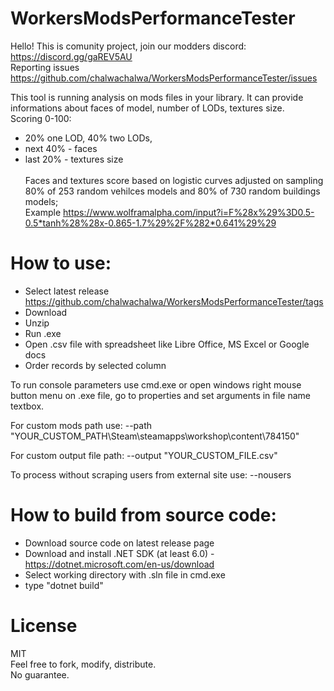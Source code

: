 # WorkersModsPerformanceTester

Hello! This is comunity project, join our modders discord: https://discord.gg/gaREV5AU <br />
Reporting issues https://github.com/chalwachalwa/WorkersModsPerformanceTester/issues

This tool is running analysis on mods files in your library. It can provide informations about faces of model, number of LODs, textures size.  <br />
Scoring 0-100: 
 - 20% one LOD, 40% two LODs, 
 - next 40% - faces  
 - last 20% - textures size 
<br /><br />
Faces and textures score based on logistic curves adjusted on sampling 80% of 253 random vehilces models and 80% of 730 random buildings models; <br />
Example  https://www.wolframalpha.com/input?i=F%28x%29%3D0.5-0.5*tanh%28%28x-0.865-1.7%29%2F%282*0.641%29%29 


# How to use: 
  - Select latest release https://github.com/chalwachalwa/WorkersModsPerformanceTester/tags 
  - Download <br />
  - Unzip <br />
  - Run .exe <br />
  - Open .csv file with spreadsheet like Libre Office, MS Excel or Google docs
  - Order records by selected column 

To run console parameters use cmd.exe or open windows right mouse button menu on .exe file, go to properties and set arguments in file name textbox.

For custom mods path use:
--path "YOUR_CUSTOM_PATH\Steam\steamapps\workshop\content\784150"

For custom output file path:
--output "YOUR_CUSTOM_FILE.csv"

To process without scraping users from external site use:
--nousers

# How to build from source code:
- Download source code on latest release page
- Download and install .NET SDK (at least 6.0) - https://dotnet.microsoft.com/en-us/download
- Select working directory with .sln file in cmd.exe 
- type "dotnet build"

# License
MIT <br />
Feel free to fork, modify, distribute. <br />
No guarantee. 
